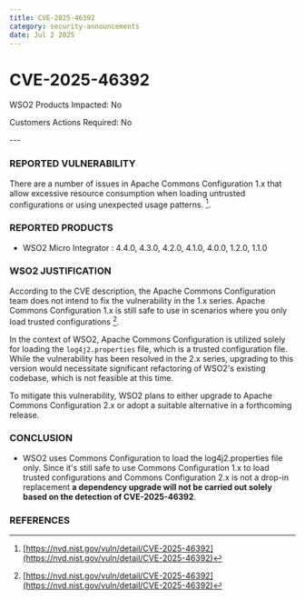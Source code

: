 ```yaml
---
title: CVE-2025-46392
category: security-announcements
date: Jul 2 2025
---
```


# CVE-2025-46392

<p class="doc-info">WSO2 Products Impacted: No</p>
<p class="doc-info">Customers Actions Required: No</p>
---

### REPORTED VULNERABILITY
There are a number of issues in Apache Commons Configuration 1.x that allow excessive resource consumption when loading untrusted configurations or using unexpected usage patterns. [^1].

### REPORTED PRODUCTS
* WSO2 Micro Integrator : 4.4.0, 4.3.0, 4.2.0, 4.1.0, 4.0.0, 1.2.0, 1.1.0

### WSO2 JUSTIFICATION
According to the CVE description, the Apache Commons Configuration team does not intend to fix the vulnerability in the 1.x series. Apache Commons Configuration 1.x is still safe to use in scenarios where you only load trusted configurations [^1]. 

In the context of WSO2, Apache Commons Configuration is utilized solely for loading the `log4j2.properties` file, which is a trusted configuration file. While the vulnerability has been resolved in the 2.x series, upgrading to this version would necessitate significant refactoring of WSO2's existing codebase, which is not feasible at this time.

To mitigate this vulnerability, WSO2 plans to either upgrade to Apache Commons Configuration 2.x or adopt a suitable alternative in a forthcoming release.

### CONCLUSION
- WSO2 uses Commons Configuration to load the log4j2.properties file only. Since it's still safe to use Commons Configuration 1.x to load trusted configurations and Commons Configuration 2.x is not a drop-in replacement **a dependency upgrade will not be carried out solely based on the detection of CVE-2025-46392**.

### REFERENCES
[^1]: [https://nvd.nist.gov/vuln/detail/CVE-2025-46392](https://nvd.nist.gov/vuln/detail/CVE-2025-46392)
